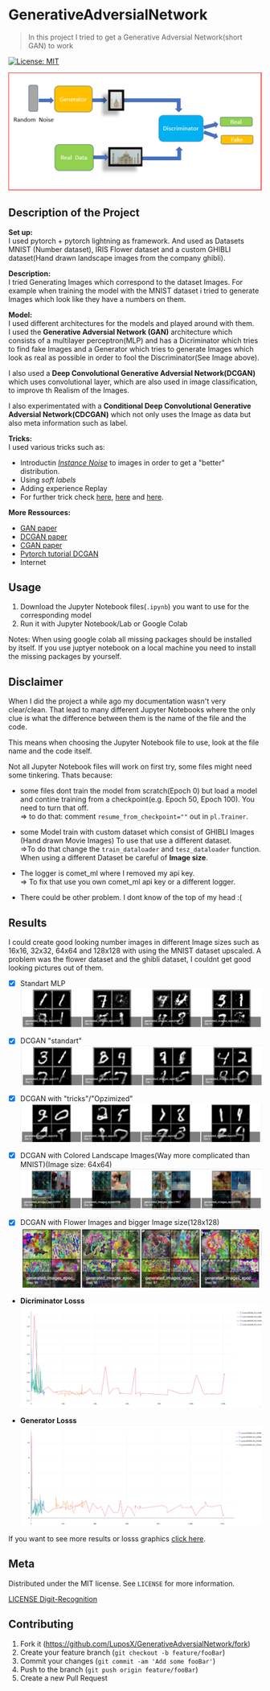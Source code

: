 # GenerativeAdversialNetwork
> In this project I tried to get a Generative Adversial Network(short GAN) to work

[![License: MIT](https://img.shields.io/badge/License-MIT-yellow.svg)](https://opensource.org/licenses/MIT)


![header](Images/GAN_EXAMPLE.png)

## Description of the Project
**Set up:**  
I used pytorch + pytorch lightning as framework. And used as Datasets MNIST (Number dataset), IRIS Flower dataset and a
custom GHIBLI dataset(Hand drawn landscape images from the company ghibli).

**Description:**  
I tried Generating Images which correspond to the dataset Images. For example when training the model with the
MNIST dataset i tried to generate Images which look like they have a numbers on them.

**Model:**  
I used different architectures for the models and played around with them.  
I used the **Generative Adversial Network (GAN)** architecture which consists of a multilayer perceptron(MLP) and has a Dicriminator which tries to
find fake Images and a Generator which tries to generate Images which look as real as possible in order to fool the Discriminator(See Image above).

I also used a **Deep Convolutional Generative Adversial Network(DCGAN)** which uses convolutional layer, which are also 
used in image classification, to improve th Realism of the Images.

I also experimentated with a **Conditional Deep Convolutional Generative Adversial Network(CDCGAN)** which not only uses the Image as data but 
also meta information such as label.

**Tricks:**  
I used various tricks such as:
-  Introductin _[Instance Noise](https://www.inference.vc/instance-noise-a-trick-for-stabilising-gan-training/)_ to images in order to get a "better" distribution.
-  Using _soft labels_
-  Adding experience Replay
-  For further trick check [here](https://github.com/soumith/ganhacks), [here](https://medium.com/@utk.is.here/keep-calm-and-train-a-gan-pitfalls-and-tips-on-training-generative-adversarial-networks-edd529764aa9) and [here](https://medium.com/intel-student-ambassadors/tips-on-training-your-gans-faster-and-achieve-better-results-9200354acaa5).  

**More Ressources:**
- [GAN paper](https://arxiv.org/abs/1406.2661)
- [DCGAN paper](https://arxiv.org/abs/1511.06434)
- [CGAN paper](https://arxiv.org/abs/1411.1784)
- [Pytorch tutorial DCGAN](https://pytorch.org/tutorials/beginner/dcgan_faces_tutorial.html)
- Internet

## Usage
1. Download the Jupyter Notebook files(`.ipynb`) you want to use for the corresponding model
2. Run it with Jupyter Notebook/Lab or Google Colab 

Notes:
When using google colab all missing packages should be installed by itself.
If you use juptyer notebook on a local machine you need to install the missing packages by yourself.

## Disclaimer
When I did the project a while ago my documentation wasn't very clear/clean. That lead to many different Jupyter Notebooks
where the only clue is what the difference between them is the name of the file and the code.

This means when choosing the Jupyter Notebook file to use, look at the file name and the code itself.

Not all Jupyter Notebook files will work on first try, some files might need some tinkering. Thats because: 
- some files dont train the model from scratch(Epoch 0) but load a model and contine training from a checkpoint(e.g. Epoch 50, Epoch 100).
You need to turn that off.  
=> to do that: comment `resume_from_checkpoint=""` out in `pl.Trainer`.

- some Model train with  custom dataset which consist of GHIBLI Images (Hand drawn Movie Images)
To use that use a different dataset.  
=>To do that change the `train_dataloader` and `tesz_dataloader` function. When using a different Dataset be careful of **Image size**.

- The logger is comet_ml where I removed my api key.  
=> To fix that use you own comet_ml api key or a different logger.

- There could be other problem. I dont know of the top of my head :(

## Results
I could create good looking number images in different Image sizes such as 16x16, 32x32, 64x64 and 128x128 with using the MNIST dataset upscaled.
A problem was the flower dataset and the ghibli dataset, I couldnt get good looking pictures out of them. 


- [x] Standart MLP
![GAN_MNIST](Images/gan_mnist.PNG)

- [x] DCGAN "standart"
![DCGAN_MNIST](Images/DCGAN_mnist.PNG)

- [x] DCGAN with "tricks"/"Opzimized"
![DCGAN_V2_MNIST](Images/DCGAN_v2_mnist.PNG)

- [x] DCGAN with Colored Landscape Images(Way more complicated than MNIST)(Image size: 64x64)
![DCGAN_V4_2_MNIST](Images/DCGAN_V4_2_GHIBLI.PNG)

- [x] DCGAN with Flower Images and bigger Image size(128x128)
![DCGAN_V6_2_MNIST](Images/DCGAN_V6_2_FLOWER.PNG)

- **Dicriminator Losss**
![discriminator_loss](Images/DICRIMINATOR_LOSS.PNG)

- **Generator Losss**
![generator_loss](Images/GENERATOR_LOSS.PNG)


If you want to see more results or losss graphics [click here](https://www.comet.ml/luposx#projects).

## Meta

Distributed under the MIT license. See ``LICENSE`` for more information.

[LICENSE Digit-Recognition](https://github.com/LuposX/BostonHousingPrediction/blob/master/LICENSE)

## Contributing

1.  Fork it (<https://github.com/LuposX/GenerativeAdversialNetwork/fork>)
2.  Create your feature branch (`git checkout -b feature/fooBar`)
3.  Commit your changes (`git commit -am 'Add some fooBar'`)
4.  Push to the branch (`git push origin feature/fooBar`)
5.  Create a new Pull Request
